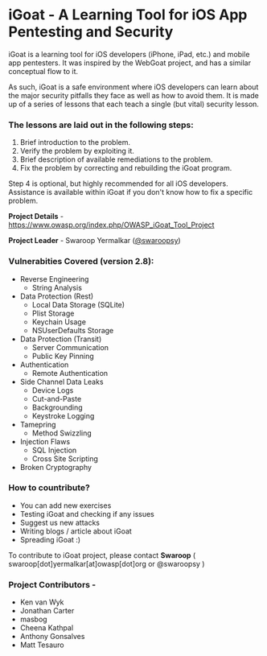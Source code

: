 # iGoat - A Learning Tool for iOS App Pentesting and Security #

iGoat is a learning tool for iOS developers (iPhone, iPad, etc.) and mobile app pentesters. It was inspired by the WebGoat project, and has a similar conceptual flow to it.

As such, iGoat is a safe environment where iOS developers can learn about the major security pitfalls they face as well as how to avoid them. It is made up of a series of lessons that each teach a single (but vital) security lesson.

### The lessons are laid out in the following steps: ###

1. Brief introduction to the problem.
1. Verify the problem by exploiting it.
1. Brief description of available remediations to the problem.
1. Fix the problem by correcting and rebuilding the iGoat program.

Step 4 is optional, but highly recommended for all iOS developers. Assistance is available within iGoat if you don't know how to fix a specific problem.

__Project Details__ - https://www.owasp.org/index.php/OWASP_iGoat_Tool_Project

__Project Leader__ - Swaroop Yermalkar ([@swaroopsy](https://twitter.com/swaroopsy?lang=en))

### Vulnerabities Covered (version 2.8): ###
* Reverse Engineering
  * String Analysis
* Data Protection (Rest)
  * Local Data Storage (SQLite)
  * Plist Storage
  * Keychain Usage
  * NSUserDefaults Storage
* Data Protection (Transit)
  * Server Communication
  * Public Key Pinning
* Authentication
  * Remote Authentication
* Side Channel Data Leaks
  * Device Logs
  * Cut-and-Paste
  * Backgrounding
  * Keystroke Logging
* Tamepring 
  * Method Swizzling
* Injection Flaws
  * SQL Injection
  * Cross Site Scripting
* Broken Cryptography

### How to countribute? ###
* You can add new exercises
* Testing iGoat and checking if any issues
* Suggest us new attacks
* Writing blogs / article about iGoat
* Spreading iGoat :)

To contribute to iGoat project, please contact __Swaroop__ ( swaroop[dot]yermalkar[at]owasp[dot]org or @swaroopsy )

### Project Contributors - ###
* Ken van Wyk
* Jonathan Carter
* masbog
* Cheena Kathpal
* Anthony Gonsalves
* Matt Tesauro
